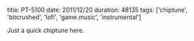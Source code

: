 title: PT-5100
date: 2011/12/20
duration: 48135
tags: ['chiptune', 'bitcrushed', 'lofi', 'game.music', 'instrumental']

Just a quick chiptune here.
